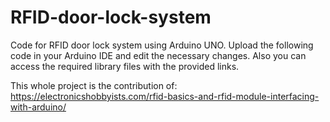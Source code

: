 # RFID-door-lock-system
Code for RFID door lock system using Arduino UNO.
Upload the following code in your Arduino IDE and edit the necessary changes.
Also you can access the required library files with the provided links. 

This whole project is the contribution of: https://electronicshobbyists.com/rfid-basics-and-rfid-module-interfacing-with-arduino/

